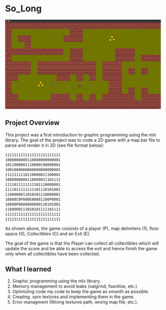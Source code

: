 # So_Long
![Alt text](./eximg.jpg?raw=true "Optional Title")
## Project Overview

This project was a first introduction to graphic programming using the mlx library. The goal of the project was to code a 2D game with a map.ber file to parse and render it in 2D (see file format below):

```
1111111111111111111111111
1000000000110000000000001
1011000001110000C00000001
1001000000000000000000001
1111111110110000011100001
1000000000110000011101111
1111011111111101110000001
1111011111111101110101001
1100000011010101110000001
10000C0P000E00001100P0001
10000P0000000000110101001
1100000111010101111101111
1111111111111111111111111
1111111111111111111111111
```

As shown above, the game consists of a player (P), map delimiters (1), floor space (0), Collectibles (C) and an Exit (E).

The goal of the game is that the Player can collect all collectibles which will update the score and be able to access the exit and hence finish the game only when all collectibles have been collected.

## What I learned

1. Graphic programming using the mlx library.
2. Memory management to avoid leaks (valgrind, fsanitize, etc.)
3. Optimizing code my code to keep the game as smooth as possible.
4. Creating .xpm textures and implementing them in the game.
5. Error managment (Wrong textures path, wrong map file, etc.).
